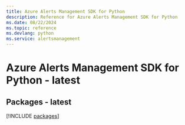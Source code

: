 ```yaml
---
title: Azure Alerts Management SDK for Python
description: Reference for Azure Alerts Management SDK for Python
ms.date: 08/22/2024
ms.topic: reference
ms.devlang: python
ms.service: alertsmanagement
---
```

# Azure Alerts Management SDK for Python - latest
## Packages - latest
[!INCLUDE [packages](alerts-management-index.md)]